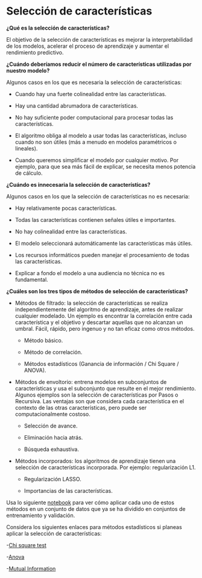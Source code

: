 # Selección de características

**¿Qué es la selección de características?**

El objetivo de la selección de características es mejorar la interpretabilidad de los modelos, acelerar el proceso de aprendizaje y aumentar el rendimiento predictivo.

**¿Cuándo deberíamos reducir el número de características utilizadas por nuestro modelo?**

Algunos casos en los que es necesaria la selección de caracteristicas:

- Cuando hay una fuerte colinealidad entre las características.

- Hay una cantidad abrumadora de características.

- No hay suficiente poder computacional para procesar todas las características.

- El algoritmo obliga al modelo a usar todas las características, incluso cuando no son útiles (más a menudo en modelos paramétricos o lineales).

- Cuando queremos simplificar el modelo por cualquier motivo. Por ejemplo, para que sea más fácil de explicar, se necesita menos potencia de cálculo.

**¿Cuándo es innecesaria la selección de características?**

Algunos casos en los que la selección de características no es necesaria:

- Hay relativamente pocas características.

- Todas las características contienen señales útiles e importantes.

- No hay colinealidad entre las características.

- El modelo seleccionará automáticamente las características más útiles.

- Los recursos informáticos pueden manejar el procesamiento de todas las características.

- Explicar a fondo el modelo a una audiencia no técnica no es fundamental.

**¿Cuáles son los tres tipos de métodos de selección de características?**

- Métodos de filtrado: la selección de características se realiza independientemente del algoritmo de aprendizaje, antes de realizar cualquier modelado. Un ejemplo es encontrar la correlación entre cada característica y el objetivo y descartar aquellas que no alcanzan un umbral. Fácil, rápido, pero ingenuo y no tan eficaz como otros métodos.

    - Método básico.

    - Método de correlación.
    
    - Métodos estadísticos (Ganancia de información / Chi Square / ANOVA).

- Métodos de envoltorio: entrena modelos en subconjuntos de características y usa el subconjunto que resulte en el mejor rendimiento. Algunos ejemplos son la selección de características por Pasos o Recursiva. Las ventajas son que considera cada característica en el contexto de las otras características, pero puede ser computacionalmente costoso.

    - Selección de avance.

    - Eliminación hacia atrás.

    - Búsqueda exhaustiva.

- Métodos incorporados: los algoritmos de aprendizaje tienen una selección de características incorporada. Por ejemplo: regularización L1.

    - Regularización LASSO.
    
    - Importancias de las características.


Usa lo siguiente [notebook](https://github.com/priyamnagar/feature_selection_titanic/blob/master/Titanic.ipynb) para ver cómo aplicar cada uno de estos métodos en un conjunto de datos que ya se ha dividido en conjuntos de entrenamiento y validación.

Considera los siguientes enlaces para métodos estadísticos si planeas aplicar la selección de características:

-[Chi square test](http://scikit-learn.org/stable/modules/generated/sklearn.feature_selection.chi2.html#sklearn.feature_selection.chi2)

-[Anova](https://scikit-learn.org/stable/modules/generated/sklearn.feature_selection.f_regression.html#sklearn.feature_selection.f_regression)

-[Mutual Information](http://scikit-learn.org/stable/modules/generated/sklearn.feature_selection.mutual_info_classif.html#sklearn.feature_selection.mutual_info_classif)


